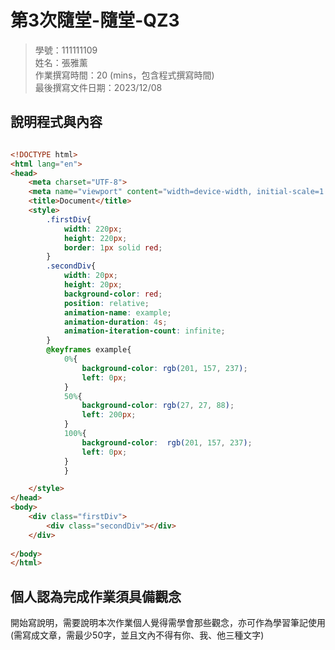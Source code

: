 # 第3次隨堂-隨堂-QZ3
>
>學號：111111109
><br />
>姓名：張雅薰
><br />
>作業撰寫時間：20 (mins，包含程式撰寫時間)
><br />
>最後撰寫文件日期：2023/12/08
>
## 說明程式與內容



```git

```

```html
<!DOCTYPE html>
<html lang="en">
<head>
    <meta charset="UTF-8">
    <meta name="viewport" content="width=device-width, initial-scale=1.0">
    <title>Document</title>
    <style>
        .firstDiv{
            width: 220px;
            height: 220px;
            border: 1px solid red;
        }
        .secondDiv{
            width: 20px;
            height: 20px;
            background-color: red;
            position: relative;
            animation-name: example;
            animation-duration: 4s;
            animation-iteration-count: infinite;
        }
        @keyframes example{
            0%{
                background-color: rgb(201, 157, 237);
                left: 0px;
            }
            50%{
                background-color: rgb(27, 27, 88);
                left: 200px;
            }
            100%{
                background-color:  rgb(201, 157, 237);
                left: 0px;
            }
            }

    </style>
</head>
<body>
    <div class="firstDiv">
        <div class="secondDiv"></div>
    </div>
       
</body>
</html>
```


## 個人認為完成作業須具備觀念

開始寫說明，需要說明本次作業個人覺得需學會那些觀念，亦可作為學習筆記使用 (需寫成文章，需最少50字，並且文內不得有你、我、他三種文字)